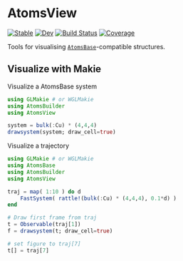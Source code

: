 # AtomsView

[![Stable](https://img.shields.io/badge/docs-stable-blue.svg)](https://mfherbst.github.io/AtomsView.jl/stable/)
[![Dev](https://img.shields.io/badge/docs-dev-blue.svg)](https://mfherbst.github.io/AtomsView.jl/dev/)
[![Build Status](https://github.com/mfherbst/AtomsView.jl/actions/workflows/CI.yml/badge.svg?branch=master)](https://github.com/mfherbst/AtomsView.jl/actions/workflows/CI.yml?query=branch%3Amaster)
[![Coverage](https://codecov.io/gh/mfherbst/AtomsView.jl/branch/master/graph/badge.svg)](https://codecov.io/gh/mfherbst/AtomsView.jl)

Tools for visualising [`AtomsBase`](https://github.com/JuliaMolSim/AtomsBase.jl)-compatible structures.

## Visualize with Makie

Visualize a AtomsBase system 
```julia
using GLMakie # or WGLMakie
using AtomsBuilder
using AtomsView

system = bulk(:Cu) * (4,4,4)
drawsystem(system; draw_cell=true)
```

Visualize a trajectory
```julia
using GLMakie # or WGLMakie
using AtomsBase
using AtomsBuilder
using AtomsView

traj = map( 1:10 ) do d 
    FastSystem( rattle!(bulk(:Cu) * (4,4,4), 0.1*d) )
end

# Draw first frame from traj
t = Observable(traj[1])
f = drawsystem(t; draw_cell=true)

# set figure to traj[7]
t[] = traj[7]
```